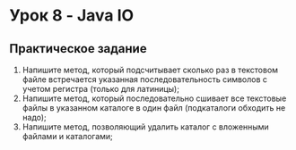 # Урок 8 - Java IO

## Практическое задание
1.	Напишите метод, который подсчитывает сколько раз в текстовом файле встречается указанная последовательность символов с учетом регистра (только для латиницы);
2.	Напишите метод, который последовательно сшивает все текстовые файлы в указанном каталоге в один файл (подкаталоги обходить не надо);
3.	Напишите метод, позволяющий удалить каталог с вложенными файлами и каталогами;